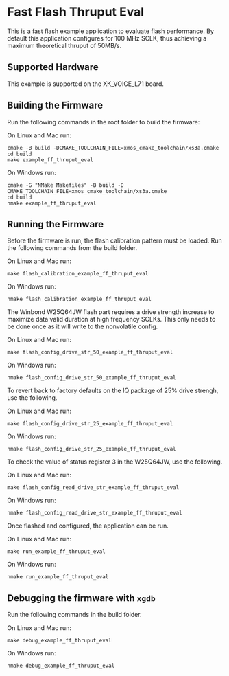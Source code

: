 # Fast Flash Thruput Eval

This is a fast flash example application to evaluate flash performance. By default this application configures for 100 MHz SCLK, thus achieving a maximum theoretical thruput of 50MB/s.

## Supported Hardware

This example is supported on the XK_VOICE_L71 board.

## Building the Firmware

Run the following commands in the root folder to build the firmware:

On Linux and Mac run:

    cmake -B build -DCMAKE_TOOLCHAIN_FILE=xmos_cmake_toolchain/xs3a.cmake
    cd build
    make example_ff_thruput_eval

On Windows run:

    cmake -G "NMake Makefiles" -B build -D CMAKE_TOOLCHAIN_FILE=xmos_cmake_toolchain/xs3a.cmake
    cd build
    nmake example_ff_thruput_eval

## Running the Firmware

Before the firmware is run, the flash calibration pattern must be loaded. Run the following commands from the build folder.

On Linux and Mac run:

    make flash_calibration_example_ff_thruput_eval

On Windows run:

    nmake flash_calibration_example_ff_thruput_eval

The Winbond W25Q64JW flash part requires a drive strength increase to maximize data valid duration at high frequency SCLKs. This only needs to be done once as it will write to the nonvolatile config.

On Linux and Mac run:

    make flash_config_drive_str_50_example_ff_thruput_eval

On Windows run:

    nmake flash_config_drive_str_50_example_ff_thruput_eval

To revert back to factory defaults on the IQ package of 25% drive strengh, use the following.

On Linux and Mac run:

    make flash_config_drive_str_25_example_ff_thruput_eval

On Windows run:

    nmake flash_config_drive_str_25_example_ff_thruput_eval

To check the value of status register 3 in the W25Q64JW, use the following.

On Linux and Mac run:

    make flash_config_read_drive_str_example_ff_thruput_eval

On Windows run:

    nmake flash_config_read_drive_str_example_ff_thruput_eval

Once flashed and configured, the application can be run.

On Linux and Mac run:

    make run_example_ff_thruput_eval

On Windows run:

    nmake run_example_ff_thruput_eval

## Debugging the firmware with `xgdb`

Run the following commands in the build folder.

On Linux and Mac run:

    make debug_example_ff_thruput_eval

On Windows run:

    nmake debug_example_ff_thruput_eval
